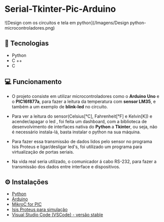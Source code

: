 # Serial-Tkinter-Pic-Arduino

![Design com os circuitos e tela em python](/Imagens/Design python-microcontroladores.png)

## :rocket: Tecnologias
- Python
- C ++
- C 

## :computer: Funcionamento
- O projeto consiste em utilizar microcontroladores como o **Arduino Uno** e o **PIC16f877a**, para fazer a leitura da temperatura com **sensor LM35**, e também a um exemplo de **blink-led** no circuito. 

- Para ver a leitura do sensor(Celsius[°C], Fahrenheit[°F] e Kelvin[K]) e acender/apagar o led , foi feita um dashboard, com a biblioteca de desenvolvimento de interfaces nativa do **Python** a **Tkinter**, ou seja, não é necessário instala-lá, basta instalar o python na sua máquina.

- Para fazer essa transmissão de dados lidos pelo sensor no programa Isis Proteus e ligar/desligar led's, foi utilizado um programa para virtualização de portas seriais. 

- Na vida real seria utilizado, o comunicador á cabo RS-232, para fazer a transmissão dos dados entre interface e dispositivos.
 
## :gear: Instalações
- [Python](https://www.python.org/)   
- [Arduino](https://www.arduino.cc/)
- [MikroC for PIC](https://www.mikroe.com/mikroc-pic)
- [Isis Proteus para simulação](https://www.labcenter.com/)
- [Visual Studio Code (VSCode) - versão stable](https://code.visualstudio.com/)  

